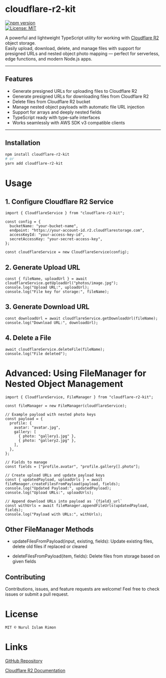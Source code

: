 # cloudflare-r2-kit

[![npm version](https://img.shields.io/npm/v/cloudflare-r2-kit)](https://www.npmjs.com/package/cloudflare-r2-kit)  
[![License: MIT](https://img.shields.io/badge/License-MIT-blue.svg)](LICENSE)

A powerful and lightweight TypeScript utility for working with [Cloudflare R2](https://developers.cloudflare.com/r2/) object storage.  
Easily upload, download, delete, and manage files with support for presigned URLs and nested object photo mapping — perfect for serverless, edge functions, and modern Node.js apps.

---

## Features

- Generate presigned URLs for uploading files to Cloudflare R2
- Generate presigned URLs for downloading files from Cloudflare R2
- Delete files from Cloudflare R2 bucket
- Manage nested object payloads with automatic file URL injection
- Support for arrays and deeply nested fields
- TypeScript ready with type-safe interfaces
- Works seamlessly with AWS SDK v3 compatible clients

---

## Installation

```bash
npm install cloudflare-r2-kit
# or
yarn add cloudflare-r2-kit
```

# Usage

## 1. Configure Cloudflare R2 Service

```
import { CloudflareService } from "cloudflare-r2-kit";

const config = {
  bucketName: "your-bucket-name",
  endpoint: "https://your-account-id.r2.cloudflarestorage.com",
  accessKeyId: "your-access-key-id",
  secretAccessKey: "your-secret-access-key",
};

const cloudflareService = new CloudflareService(config);

```

## 2. Generate Upload URL

```
const { fileName, uploadUrl } = await cloudflareService.getUploadUrl("photos/image.jpg");
console.log("Upload URL:", uploadUrl);
console.log("File key for storage:", fileName);
```

## 3. Generate Download URL

```
const downloadUrl = await cloudflareService.getDownloadUrl(fileName);
console.log("Download URL:", downloadUrl);
```

## 4. Delete a File

```
await cloudflareService.deleteFile(fileName);
console.log("File deleted");
```

# Advanced: Using FileManager for Nested Object Management

```
import { CloudflareService, FileManager } from "cloudflare-r2-kit";

const fileManager = new FileManager(cloudflareService);

// Example payload with nested photo keys
const payload = {
  profile: {
    avatar: "avatar.jpg",
    gallery: [
      { photo: "gallery1.jpg" },
      { photo: "gallery2.jpg" },
    ],
  },
};

// Fields to manage
const fields = ["profile.avatar", "profile.gallery[].photo"];

// Create upload URLs and update payload keys
const { updatedPayload, uploadUrls } = await fileManager.createFilesFromPayload(payload, fields);
console.log("Updated Payload:", updatedPayload);
console.log("Upload URLs:", uploadUrls);

// Append download URLs into payload as `{field}_url`
const withUrls = await fileManager.appendFileUrls(updatedPayload, fields);
console.log("Payload with URLs:", withUrls);

```

## Other FileManager Methods

- updateFilesFromPayload(input, existing, fields): Update existing files, delete old files if replaced or cleared

- deleteFilesFromPayload(item, fields): Delete files from storage based on given fields

## Contributing

Contributions, issues, and feature requests are welcome!
Feel free to check issues or submit a pull request.

# License

`MIT © Nurul Islam Rimon`

# Links

[GitHub Repository](https://github.com/nurulislamrimon/cloudflare-r2-kit)

[Cloudflare R2 Documentation](https://developers.cloudflare.com/r2/)
